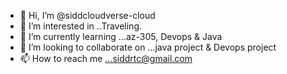 - 👋 Hi, I’m @siddcloudverse-cloud
- 👀 I’m interested in ..Traveling.
- 🌱 I’m currently learning ...az-305, Devops & Java
- 💞️ I’m looking to collaborate on ...java project & Devops project
- 📫 How to reach me ...siddrtc@gmail.com

<!---
siddharth420-cloud/siddharth420-cloud is a ✨ special ✨ repository because its `README.md` (this file) appears on your GitHub profile.
You can click the Preview link to take a look at your changes.
--->
